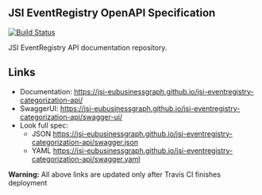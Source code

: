 JSI EventRegistry OpenAPI Specification
---------------------------------------
[![Build Status](https://travis-ci.org/JSI-EuBusinessGraph/jsi-eventregistry-categorization-api.svg?branch=master)](https://travis-ci.org/JSI-EuBusinessGraph/jsi-eventregistry-categorization-api)

JSI EventRegistry API documentation repository.

## Links

- Documentation: https://jsi-eubusinessgraph.github.io/jsi-eventregistry-categorization-api/
- SwaggerUI: https://jsi-eubusinessgraph.github.io/jsi-eventregistry-categorization-api/swagger-ui/
- Look full spec:
    + JSON https://jsi-eubusinessgraph.github.io/jsi-eventregistry-categorization-api/swagger.json
    + YAML https://jsi-eubusinessgraph.github.io/jsi-eventregistry-categorization-api/swagger.yaml

**Warning:** All above links are updated only after Travis CI finishes deployment
